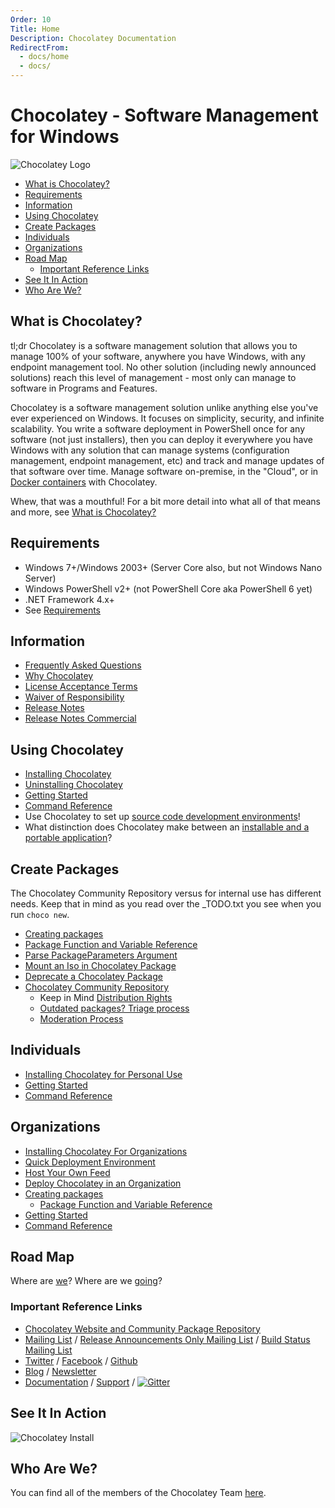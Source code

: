```yaml
---
Order: 10
Title: Home
Description: Chocolatey Documentation
RedirectFrom:
  - docs/home
  - docs/
---
```


# Chocolatey - Software Management for Windows

![Chocolatey Logo](https://cdn.rawgit.com/chocolatey/choco/14a627932c78c8baaba6bef5f749ebfa1957d28d/docs/logo/chocolateyicon.gif "Chocolatey")

<!--remove <div id="RightNav"> remove-->
<!-- TOC -->

- [What is Chocolatey?](#what-is-chocolatey)
- [Requirements](#requirements)
- [Information](#information)
- [Using Chocolatey](#using-chocolatey)
- [Create Packages](#create-packages)
- [Individuals](#individuals)
- [Organizations](#organizations)
- [Road Map](#road-map)
  - [Important Reference Links](#important-reference-links)
- [See It In Action](#see-it-in-action)
- [Who Are We?](#who-are-we)

<!-- /TOC -->
<!--remove </div> remove-->

## What is Chocolatey?
tl;dr Chocolatey is a software management solution that allows you to manage 100% of your software, anywhere you have Windows, with any endpoint management tool. No other solution (including newly announced solutions) reach this level of management - most only can manage to software in Programs and Features.

Chocolatey is a software management solution unlike anything else you've ever experienced on Windows. It focuses on simplicity, security, and infinite scalability. You write a software deployment in PowerShell once for any software (not just installers), then you can deploy it everywhere you have Windows with any solution that can manage systems (configuration management, endpoint management, etc) and track and manage updates of that software over time. Manage software on-premise, in the "Cloud", or in [Docker containers](https://github.com/Microsoft/vsts-agent-docker/blob/f870fbf259a803c6a6d902e1c01f631936069d66/windows/servercore/10.0.14393/standard/VS2017/Dockerfile) with Chocolatey.

Whew, that was a mouthful! For a bit more detail into what all of that means and more, see [What is Chocolatey?](./usage/getting-started#what-is-chocolatey)

## Requirements
* Windows 7+/Windows 2003+ (Server Core also, but not Windows Nano Server)
* Windows PowerShell v2+ (not PowerShell Core aka PowerShell 6 yet)
* .NET Framework 4.x+
* See [Requirements](./usage/getting-started#requirements)

## Information

* [Frequently Asked Questions](./general/faqs)
* [Why Chocolatey](./why)
* [License Acceptance Terms](./additional-information/legal#package-license-acceptance-terms)
* [Waiver of Responsibility](additional-information/legal#waiver-of-responsibility)
* [Release Notes](./general/release-notes/open-source)
* [Release Notes Commercial](./general/release-notes/licensed)

## Using Chocolatey

* [Installing Chocolatey](./usage/installation)
* [Uninstalling Chocolatey](./usage/uninstallation)
* [Getting Started](./usage/getting-started)
* [Command Reference](./usage/commands/reference)
* Use Chocolatey to set up [source code development environments](./use-cases/development-environment-setup)!
* What distinction does Chocolatey make between an [installable and a portable application](./general/faqs#what-distinction-does-chocolatey-make-between-an-installable-and-a-portable-application)?


## Create Packages
The Chocolatey Community Repository versus for internal use has different needs. Keep that in mind as you read over the _TODO.txt you see when you run `choco new`.

* [Creating packages](./creating-packages/create-packages)
* [Package Function and Variable Reference](./creating-packages/helpers/reference)
* [Parse PackageParameters Argument](./how-tos/parse-packageparameters-argument)
* [Mount an Iso in Chocolatey Package](./how-tos/mount-an-iso-in-chocolatey-package)
* [Deprecate a Chocolatey Package](./how-tos/deprecate-a-chocolatey-package)
* [Chocolatey Community Repository](https://chocolatey.org/packages)
  * Keep in Mind [Distribution Rights](./additional-information/legal#distributions-aka-chocolatey-packages)
  * [Outdated packages? Triage process](./how-tos/package-triage-process)
  * [Moderation Process](./general/moderation)

## Individuals
* [Installing Chocolatey for Personal Use](https://chocolatey.org/install#individual)
* [Getting Started](./usage/getting-started)
* [Command Reference](./usage/commands/reference)

## Organizations
* [Installing Chocolatey For Organizations](https://chocolatey.org/install#organization)
* [Quick Deployment Environment](./quick-deployment)
* [Host Your Own Feed](./features/free/how-to-host-feed)
* [Deploy Chocolatey in an Organization](./how-tos/setup-offline-installation)
* [Creating packages](./creating-packages/create-packages)
  * [Package Function and Variable Reference](./creating-packages/helpers/reference)
* [Getting Started](./usage/getting-started)
* [Command Reference](./usage/commands/reference)

## Road Map
Where are [we](./roadmap)? Where are we [going](./roadmap)?

### Important Reference Links

 * [Chocolatey Website and Community Package Repository](https://chocolatey.org)
 * [Mailing List](http://groups.google.com/group/chocolatey) / [Release Announcements Only Mailing List](https://groups.google.com/group/chocolatey-announce) / [Build Status Mailing List](http://groups.google.com/group/chocolatey-build-status)
 * [Twitter](https://twitter.com/chocolateynuget) / [Facebook](https://www.facebook.com/ChocolateySoftware) / [Github](https://github.com/chocolatey)
 * [Blog](https://chocolatey.org/blog) / [Newsletter](https://chocolatey.us8.list-manage1.com/subscribe?u=86a6d80146a0da7f2223712e4&id=73b018498d)
 * [Documentation](https://docs.chocolatey.org) / [Support](https://chocolatey.org/support) / [![Gitter](https://badges.gitter.im/Join%20Chat.svg)](https://gitter.im/chocolatey/choco?utm_source=badge&utm_medium=badge&utm_campaign=pr-badge&utm_content=badge)

## See It In Action
![Chocolatey Install](https://raw.githubusercontent.com/wiki/chocolatey/choco/images/gifs/choco_install.gif)

## Who Are We?
You can find all of the members of the Chocolatey Team [here](https://github.com/orgs/chocolatey/people).
